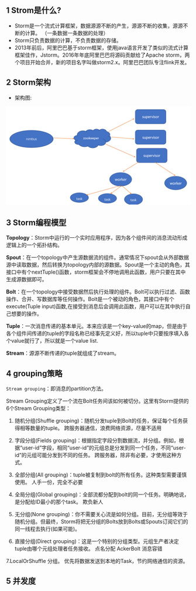 ## 1 Strom是什么?

 * Storm是一个流式计算框架，数据源源不断的产生，源源不断的收集，源源不断的计算。
  （一条数据一条数据的处理）
 * Storm只负责数据的计算，不负责数据的存储。
 * 2013年前后，阿里巴巴基于storm框架，使用java语言开发了类似的流式计算框架佳作，Jstorm。2016年年底阿里巴巴将源码贡献给了Apache storm，两个项目开始合并，新的项目名字叫做storm2.x。阿里巴巴团队专注flink开发。

## 2 Storm架构

* 架构图:

![storm01](https://github.com/bigDataHell/Kangaroo-/blob/master/images/storm01.png)

## 3 Storm编程模型

**Topology**：Storm中运行的一个实时应用程序，因为各个组件间的消息流动形成逻辑上的一个拓扑结构。

**Spout**：在一个topology中产生源数据流的组件。通常情况下spout会从外部数据源中读取数据，然后转换为topology内部的源数据。Spout是一个主动的角色，其接口中有个nextTuple()函数，storm框架会不停地调用此函数，用户只要在其中生成源数据即可。

**Bolt**：在一个topology中接受数据然后执行处理的组件。Bolt可以执行过滤、函数操作、合并、写数据库等任何操作。Bolt是一个被动的角色，其接口中有个execute(Tuple input)函数,在接受到消息后会调用此函数，用户可以在其中执行自己想要的操作。

**Tuple**：一次消息传递的基本单元。本来应该是一个key-value的map，但是由于各个组件间传递的tuple的字段名称已经事先定义好，所以tuple中只要按序填入各个value就行了，所以就是一个value list.

**Stream**：源源不断传递的tuple就组成了stream。

## 4 grouping策略

`Stream grouping`：即消息的partition方法。

Stream Grouping定义了一个流在Bolt任务间该如何被切分。这里有Storm提供的6个Stream Grouping类型：

1. 随机分组(Shuffle grouping)：随机分发tuple到Bolt的任务，保证每个任务获得相等数量的tuple。 跨服务器通信，浪费网络资源，尽量不适用

2. 字段分组(Fields grouping)：根据指定字段分割数据流，并分组。例如，根据“user-id”字段，相同“user-id”的元组总是分发到同一个任务，不同“user-id”的元组可能分发到不同的任务。  跨服务器，除非有必要，才使用这种方式。

3. 全部分组(All grouping)：tuple被复制到bolt的所有任务。这种类型需要谨慎使用。 人手一份，完全不必要

4. 全局分组(Global grouping)：全部流都分配到bolt的同一个任务。明确地说，是分配给ID最小的那个task。 欺负新人

5. 无分组(None grouping)：你不需要关心流是如何分组。目前，无分组等效于随机分组。但最终，Storm将把无分组的Bolts放到Bolts或Spouts订阅它们的同一线程去执行(如果可能)。

6. 直接分组(Direct grouping)：这是一个特别的分组类型。元组生产者决定tuple由哪个元组处理者任务接收。 点名分配   AckerBolt 消息容错

7.LocalOrShuffle 分组。 优先将数据发送到本地的Task，节约网络通信的资源。


## 5 并发度


